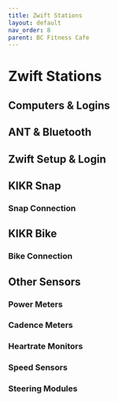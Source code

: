 ```yaml
---
title: Zwift Stations
layout: default
nav_order: 8
parent: BC Fitness Cafe
---
```

# Zwift Stations
## Computers & Logins
## ANT & Bluetooth
## Zwift Setup & Login
## KIKR Snap
### Snap Connection
## KIKR Bike
### Bike Connection
## Other Sensors
### Power Meters
### Cadence Meters
### Heartrate Monitors
### Speed Sensors
### Steering Modules